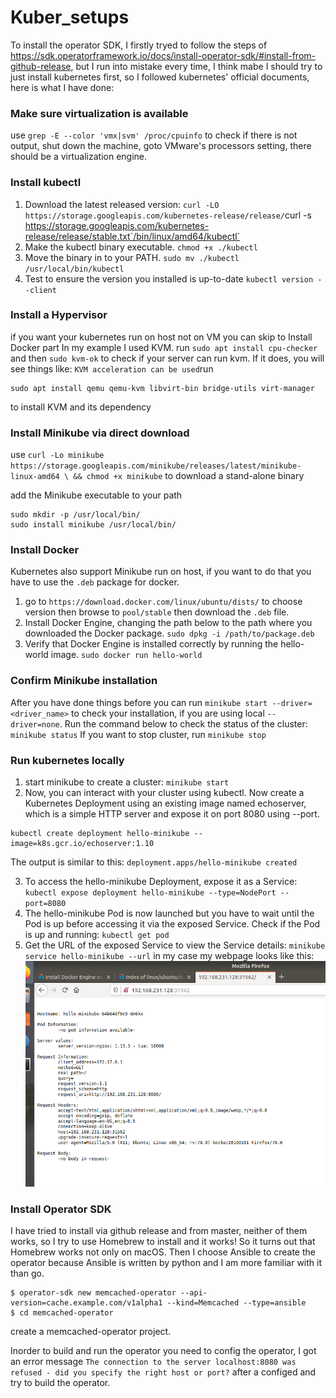 # Kuber_setups
To install the operator SDK, I firstly tryed to follow the steps of https://sdk.operatorframework.io/docs/install-operator-sdk/#install-from-github-release, but I run into mistake every time, I think mabe I should try to just install kubernetes first, so I followed kubernetes' official documents, here is what I have done:

### Make sure virtualization is available
use `grep -E --color 'vmx|svm' /proc/cpuinfo` to check if there is not output, shut down the machine, goto VMware's processors setting, there should be a virtualization engine.

### Install kubectl
1. Download the latest released version: `curl -LO https://storage.googleapis.com/kubernetes-release/release/`curl -s https://storage.googleapis.com/kubernetes-release/release/stable.txt`/bin/linux/amd64/kubectl`
2. Make the kubectl binary executable. `chmod +x ./kubectl`
3. Move the binary in to your PATH. `sudo mv ./kubectl /usr/local/bin/kubectl`
4. Test to ensure the version you installed is up-to-date `kubectl version --client`

### Install a Hypervisor
if you want your kubernetes run on host not on VM you can skip to Install Docker part
In my example I used KVM.
run `sudo apt install cpu-checker` and then `sudo kvm-ok` to check if your server can run kvm. If it does, you will see things like: `KVM acceleration can be used`run
```sudo apt update
sudo apt install qemu qemu-kvm libvirt-bin bridge-utils virt-manager
```
to install KVM and its dependency

### Install Minikube via direct download
use `curl -Lo minikube https://storage.googleapis.com/minikube/releases/latest/minikube-linux-amd64 \
  && chmod +x minikube` to download a stand-alone binary

add the Minikube executable to your path
```
sudo mkdir -p /usr/local/bin/
sudo install minikube /usr/local/bin/
```

### Install Docker
Kubernetes also support Minikube run on host, if you want to do that you have to use the `.deb` package for docker.
1. go to `https://download.docker.com/linux/ubuntu/dists/` to choose version then browse to `pool/stable` then download the `.deb` file.
2. Install Docker Engine, changing the path below to the path where you downloaded the Docker package.
`sudo dpkg -i /path/to/package.deb`
3. Verify that Docker Engine is installed correctly by running the hello-world image.
`sudo docker run hello-world`

### Confirm Minikube installation
After you have done things before you can run `minikube start --driver=<driver_name>` to check your installation, if you are using local `--driver=none`.
Run the command below to check the status of the cluster:
`minikube status`
If you want to stop cluster, run `minikube stop`

### Run kubernetes locally
1. start minikube to create a cluster: `minikube start`
2. Now, you can interact with your cluster using kubectl.
Now create a Kubernetes Deployment using an existing image named echoserver, which is a simple HTTP server and expose it on port 8080 using --port.
```
kubectl create deployment hello-minikube --image=k8s.gcr.io/echoserver:1.10
```
The output is similar to this: `deployment.apps/hello-minikube created`

3. To access the hello-minikube Deployment, expose it as a Service: `kubectl expose deployment hello-minikube --type=NodePort --port=8080`
4. The hello-minikube Pod is now launched but you have to wait until the Pod is up before accessing it via the exposed Service.  Check if the Pod is up and running: `kubectl get pod`
5. Get the URL of the exposed Service to view the Service details: `minikube service hello-minikube --url`
in my case my webpage looks like this:
![image](https://github.com/alstomli/Kuber_setups/blob/master/Capture.PNG)

### Install Operator SDK
I have tried to install via github release and from master, neither of them works, so I try to use Homebrew to install and it works! So it turns out that Homebrew works not only on macOS.
Then I choose Ansible to create the operator because Ansible is written by python and I am more familiar with it than go. 

```
$ operator-sdk new memcached-operator --api-version=cache.example.com/v1alpha1 --kind=Memcached --type=ansible
$ cd memcached-operator
```
create a memcached-operator project.

Inorder to build and run the operator you need to config the operator, I got an error message `The connection to the server localhost:8080 was refused - did you specify the right host or port?` after a configed and try to build the operator.
